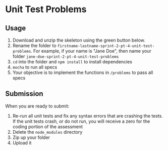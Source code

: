 # Unit Test Problems

## Usage

1. Download and unzip the skeleton using the green button below.
2. Rename the folder to `firstname-lastname-sprint-2-pt-4-unit-test-problems`. For
   example, if your name is "Jane Doe", then name your folder
   `jane-doe-sprint-2-pt-4-unit-test-problems`
3. `cd` into the folder and `npm install` to install dependencies
4. `mocha` to run all specs
5. Your objective is to implement the functions in `/problems` to pass all specs

## Submission

When you are ready to submit:

1. Re-run all unit tests and fix any syntax errors that are crashing the tests. If
the unit tests crash, or do not run, you will receive a zero for the coding
portion of the assessment
2. Delete the `node_modules` directory
3. Zip up your folder
4. Upload it
